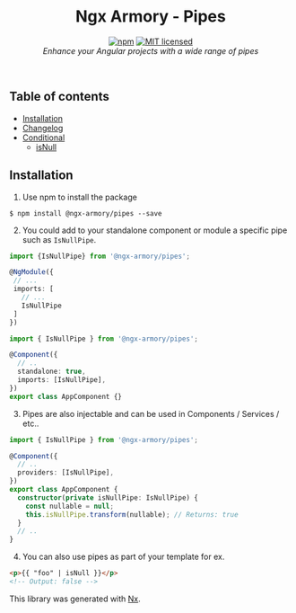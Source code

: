 <h1 align="center">Ngx Armory - Pipes</h1>

<p align="center">
  <a href="https://www.npmjs.com/package/@ngx-armory/pipes"><img src="https://img.shields.io/npm/v/@ngx-armory/pipes.svg?style=flat-square" alt="npm"></a>
  <a href="https://github.com/maicongodinho/ngx-armory/blob/main/LICENSE"><img src="https://img.shields.io/badge/license-MIT-blue.svg?style=flat-square" alt="MIT licensed"></a>
  <br>
  <i>Enhance your Angular projects with a wide range of pipes</i>
</p>

<br>

## Table of contents

- [Installation](#installation)
- [Changelog](https://github.com/maicongodinho/ngx-armory/blob/main/libs/pipes/CHANGELOG.md)
- [Conditional](#boolean)
  - [isNull](#isnull)

## Installation

1. Use npm to install the package

```terminal
$ npm install @ngx-armory/pipes --save
```

2. You could add to your standalone component or module a specific pipe such as `IsNullPipe`.

```typescript
import {IsNullPipe} from '@ngx-armory/pipes';

@NgModule({
 // ...
 imports: [
   // ...
   IsNullPipe
 ]
})
```

```typescript
import { IsNullPipe } from '@ngx-armory/pipes';

@Component({
  // ..
  standalone: true,
  imports: [IsNullPipe],
})
export class AppComponent {}
```

3. Pipes are also injectable and can be used in Components / Services / etc..

```typescript
import { IsNullPipe } from '@ngx-armory/pipes';

@Component({
  // ..
  providers: [IsNullPipe],
})
export class AppComponent {
  constructor(private isNullPipe: IsNullPipe) {
    const nullable = null;
    this.isNullPipe.transform(nullable); // Returns: true
  }
  // ..
}
```

4. You can also use pipes as part of your template for ex.

```html
<p>{{ "foo" | isNull }}</p>
<!-- Output: false -->
```

This library was generated with [Nx](https://nx.dev).
